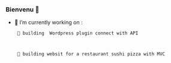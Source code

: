 ### Bienvenu  👋

- 🔭 I’m currently working on : 

       🌱 building  Wordpress plugin connect with API 
      
      
       
       👯 building websit for a restaurant sushi pizza with MVC 




<!--

**Diraneh/Diraneh** is a ✨ _special_ ✨ repository because its `README.md` (this file) appears on your GitHub profile.

Here are some ideas to get you started:


- 👯 I’m looking to collaborate on ...
- 🤔 I’m looking for help with ...
-- 🌱 I’m currently learning 
-
- 😄 Pronouns: ...
- ⚡ Fun fact: ...
-->
